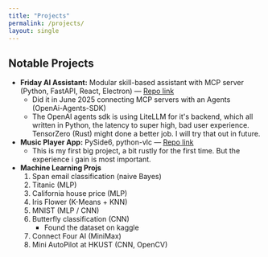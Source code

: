 ```yaml
---
title: "Projects"
permalink: /projects/
layout: single
---
```

## Notable Projects

- **Friday AI Assistant:** Modular skill-based assistant with MCP server (Python, FastAPI, React, Electron) — [Repo link](https://github.com/ZihaoFU245/It-s-Friday-)
    * Did it in June 2025 connecting MCP servers with an Agents (OpenAi-Agents-SDK)
    * The OpenAI agents sdk is using LiteLLM for it's backend, which all written in Python, the latency to super high, bad user experience. TensorZero (Rust) might done a better job. I will try that out in future.
- **Music Player App:** PySide6, python-vlc — [Repo link](https://github.com/ZihaoFU245/Acoustic-Player)
    * This is my first big project, a bit rustly for the first time. But the experience i gain is most important.
- **Machine Learning Projs** 
    1. Span email classification (naive Bayes)
    2. Titanic (MLP)
    3. California house price (MLP)
    4. Iris Flower (K-Means + KNN)
    5. MNIST (MLP / CNN)
    6. Butterfly classification (CNN)
        * Found the dataset on kaggle
    7. Connect Four AI (MiniMax)
    8. Mini AutoPilot at HKUST (CNN, OpenCV)


